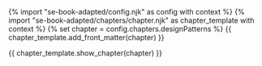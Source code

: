 <frontmatter>
{% import "se-book-adapted/config.njk" as config with context %}
{% import "se-book-adapted/chapters/chapter.njk" as chapter_template with context %}
{% set chapter = config.chapters.designPatterns %}
{{ chapter_template.add_front_matter(chapter) }}
</frontmatter>

{{ chapter_template.show_chapter(chapter) }}
